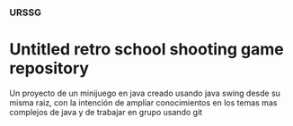 ### URSSG
# Untitled retro school shooting game repository
Un proyecto de un minijuego en java creado usando java swing desde su misma raiz, con la intención de ampliar conocimientos en los temas mas complejos de java y de trabajar en grupo usando git
